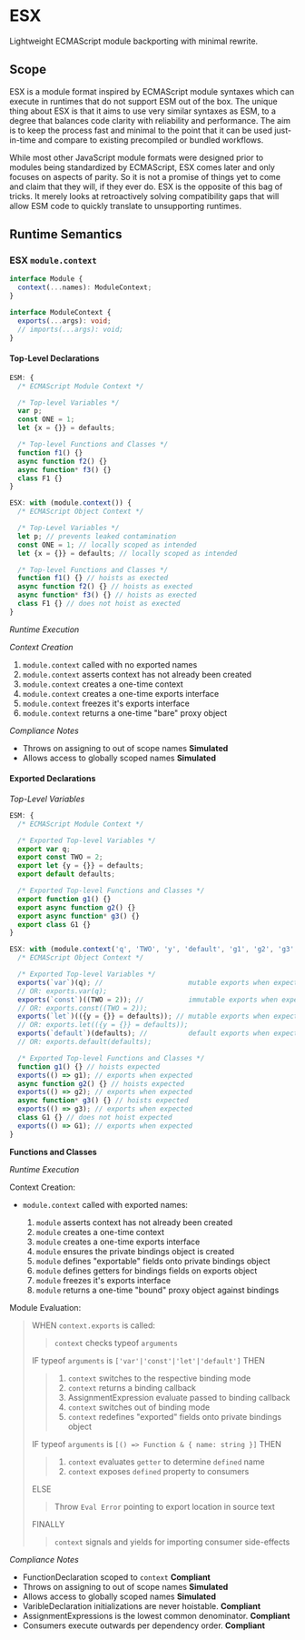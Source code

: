 # ESX

Lightweight ECMAScript module backporting with minimal rewrite.

## Scope

ESX is a module format inspired by ECMAScript module syntaxes which can execute in runtimes that do not support ESM out of the box. The unique thing about ESX is that it aims to use very similar syntaxes as ESM, to a degree that balances code clarity with reliability and performance. The aim is to keep the process fast and minimal to the point that it can be used just-in-time and compare to existing precompiled or bundled workflows.

While most other JavaScript module formats were designed prior to modules being standardized by ECMAScript, ESX comes later and only focuses on aspects of parity. So it is not a promise of things yet to come and claim that they will, if they ever do. ESX is the opposite of this bag of tricks. It merely looks at retroactively solving compatibility gaps that will allow ESM code to quickly translate to unsupporting runtimes.

## Runtime Semantics

### ESX `module.context`

```ts
interface Module {
  context(...names): ModuleContext;
}

interface ModuleContext {
  exports(...args): void;
  // imports(...args): void;
}
```

#### Top-Level Declarations

```js
ESM: {
  /* ECMAScript Module Context */

  /* Top-level Variables */
  var p;
  const ONE = 1;
  let {x = {}} = defaults;

  /* Top-level Functions and Classes */
  function f1() {}
  async function f2() {}
  async function* f3() {}
  class F1 {}
}

ESX: with (module.context()) {
  /* ECMAScript Object Context */

  /* Top-Level Variables */
  let p; // prevents leaked contamination
  const ONE = 1; // locally scoped as intended
  let {x = {}} = defaults; // locally scoped as intended

  /* Top-level Functions and Classes */
  function f1() {} // hoists as exected
  async function f2() {} // hoists as exected
  async function* f3() {} // hoists as exected
  class F1 {} // does not hoist as exected
}
```

_Runtime Execution_

_Context Creation_

1. `module.context` called with no exported names
2. `module.context` asserts context has not already been created
3. `module.context` creates a one-time context
4. `module.context` creates a one-time exports interface
5. `module.context` freezes it's exports interface
6. `module.context` returns a one-time "bare" proxy object

_Compliance Notes_

- Throws on assigning to out of scope names **Simulated**
- Allows access to globally scoped names **Simulated**

#### Exported Declarations

_Top-Level Variables_

```js
ESM: {
  /* ECMAScript Module Context */

  /* Exported Top-level Variables */
  export var q;
  export const TWO = 2;
  export let {y = {}} = defaults;
  export default defaults;

  /* Exported Top-level Functions and Classes */
  export function g1() {}
  export async function g2() {}
  export async function* g3() {}
  export class G1 {}
}

ESX: with (module.context('q', 'TWO', 'y', 'default', 'g1', 'g2', 'g3', 'G1')) {
  /* ECMAScript Object Context */

  /* Exported Top-level Variables */
  exports(`var`)(q); //                     mutable exports when expected
  // OR: exports.var(q);
  exports(`const`)((TWO = 2)); //           immutable exports when expected
  // OR: exports.const((TWO = 2));
  exports(`let`)(({y = {}} = defaults)); // mutable exports when expected
  // OR: exports.let(({y = {}} = defaults));
  exports(`default`)(defaults); //          default exports when expected
  // OR: exports.default(defaults);

  /* Exported Top-level Functions and Classes */
  function g1() {} // hoists expected
  exports(() => g1); // exports when expected
  async function g2() {} // hoists expected
  exports(() => g2); // exports when expected
  async function* g3() {} // hoists expected
  exports(() => g3); // exports when expected
  class G1 {} // does not hoist expected
  exports(() => G1); // exports when expected
}
```

**Functions and Classes**

_Runtime Execution_

Context Creation:

- `module.context` called with exported names:

  1. `module` asserts context has not already been created
  2. `module` creates a one-time context
  3. `module` creates a one-time exports interface
  4. `module` ensures the private bindings object is created
  5. `module` defines "exportable" fields onto private bindings object
  6. `module` defines getters for bindings fields on exports object
  7. `module` freezes it's exports interface
  8. `module` returns a one-time "bound" proxy object against bindings

Module Evaluation:

> WHEN `context.exports` is called:
>
> > `context` checks typeof `arguments`
>
> IF typeof `arguments` is `['var'|'const'|'let'|'default']` THEN
>
> > 1. `context` switches to the respective binding mode
> > 2. `context` returns a binding callback
> > 3. AssignmentExpression evaluate passed to binding callback
> > 4. `context` switches out of binding mode
> > 5. `context` redefines "exported" fields onto private bindings object
>
> IF typeof `arguments` is `[() => Function & { name: string }]` THEN
>
> > 1. `context` evaluates `getter` to determine `defined` name
> > 2. `context` exposes `defined` property to consumers
>
> ELSE
>
> > Throw `Eval Error` pointing to export location in source text
>
> FINALLY
>
> > `context` signals and yields for importing consumer side-effects

_Compliance Notes_

- FunctionDeclaration scoped to `context` **Compliant**
- Throws on assigning to out of scope names **Simulated**
- Allows access to globally scoped names **Simulated**
- VaribleDeclaration initializations are never hoistable. **Compliant**
- AssignmentExpressions is the lowest common denominator. **Compliant**
- Consumers execute outwards per dependency order. **Compliant**
